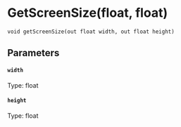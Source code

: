 # GetScreenSize(float, float)

```
void getScreenSize(out float width, out float height)
```

## Parameters

#### `width`
Type: float

#### `height`
Type: float

